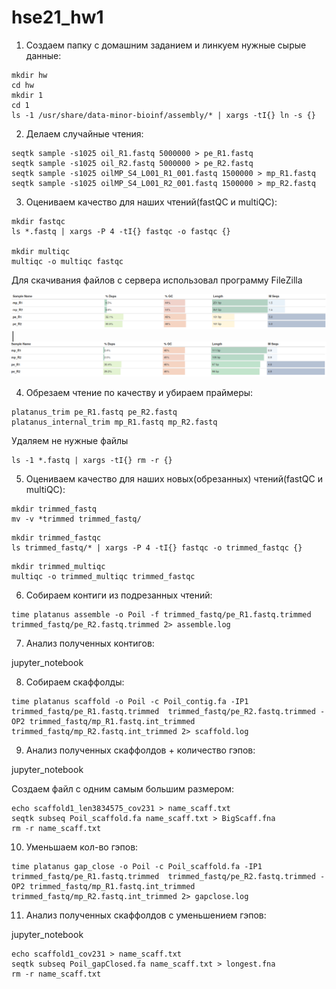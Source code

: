# hse21_hw1

1) Создаем папку с домашним заданием и линкуем нужные сырые данные:
```
mkdir hw
cd hw
mkdir 1
cd 1
ls -1 /usr/share/data-minor-bioinf/assembly/* | xargs -tI{} ln -s {}
```
2) Делаем случайные чтения:
```
seqtk sample -s1025 oil_R1.fastq 5000000 > pe_R1.fastq
seqtk sample -s1025 oil_R2.fastq 5000000 > pe_R2.fastq
seqtk sample -s1025 oilMP_S4_L001_R1_001.fastq 1500000 > mp_R1.fastq
seqtk sample -s1025 oilMP_S4_L001_R2_001.fastq 1500000 > mp_R2.fastq
```
3) Оцениваем качество для наших чтений(fastQC и multiQC):
```
mkdir fastqc
ls *.fastq | xargs -P 4 -tI{} fastqc -o fastqc {}

mkdir multiqc
multiqc -o multiqc fastqc
```
Для скачивания файлов с сервера использовал программу FileZilla

![alt](./pictures/stat_1.png) | ![alt](./pictures/stat_2.png)

4) Обрезаем чтение по качеству и убираем праймеры:
```
platanus_trim pe_R1.fastq pe_R2.fastq 
platanus_internal_trim mp_R1.fastq mp_R2.fastq  
```
Удаляем не нужные файлы
```
ls -1 *.fastq | xargs -tI{} rm -r {}
```
5) Оцениваем качество для наших новых(обрезанных) чтений(fastQC и multiQC):
```
mkdir trimmed_fastq
mv -v *trimmed trimmed_fastq/
```
```
mkdir trimmed_fastqc
ls trimmed_fastq/* | xargs -P 4 -tI{} fastqc -o trimmed_fastqc {}
```
```
mkdir trimmed_multiqc
multiqc -o trimmed_multiqc trimmed_fastqc
```
6) Cобираем контиги из подрезанных чтений:
```
time platanus assemble -o Poil -f trimmed_fastq/pe_R1.fastq.trimmed trimmed_fastq/pe_R2.fastq.trimmed 2> assemble.log
```
7) Анализ полученных контигов:

jupyter_notebook

8) Собираем скаффолды:
```
time platanus scaffold -o Poil -c Poil_contig.fa -IP1 trimmed_fastq/pe_R1.fastq.trimmed  trimmed_fastq/pe_R2.fastq.trimmed -OP2 trimmed_fastq/mp_R1.fastq.int_trimmed trimmed_fastq/mp_R2.fastq.int_trimmed 2> scaffold.log
```
9) Анализ полученных скаффолдов + количество гэпов:

jupyter_notebook

Создаем файл с одним самым большим размером:
```
echo scaffold1_len3834575_cov231 > name_scaff.txt
seqtk subseq Poil_scaffold.fa name_scaff.txt > BigScaff.fna
rm -r name_scaff.txt
```

10) Уменьшаем кол-во гэпов:
```
time platanus gap_close -o Poil -c Poil_scaffold.fa -IP1 trimmed_fastq/pe_R1.fastq.trimmed  trimmed_fastq/pe_R2.fastq.trimmed -OP2 trimmed_fastq/mp_R1.fastq.int_trimmed trimmed_fastq/mp_R2.fastq.int_trimmed 2> gapclose.log
```
11) Анализ полученных скаффолдов с уменьшением гэпов:

jupyter_notebook
```
echo scaffold1_cov231 > name_scaff.txt
seqtk subseq Poil_gapClosed.fa name_scaff.txt > longest.fna
rm -r name_scaff.txt
```

